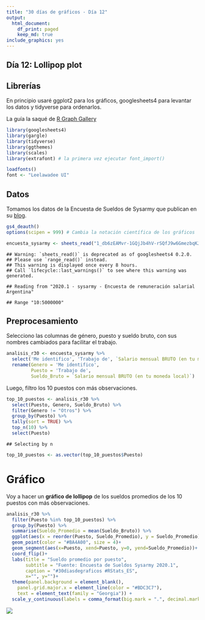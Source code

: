```yaml
---
title: "30 días de gráficos - Día 12"
output:
  html_document:
    df_print: paged
    keep_md: true
include_graphics: yes
---
```

## Día 12: Lollipop plot

## Librerías

En principio usaré ggplot2 para los gráficos, googlesheets4 para levantar los datos y tidyverse para ordenarlos.

La guía la saqué de [R Graph Gallery]("https://www.r-graph-gallery.com/300-basic-lollipop-plot.html")


```r
library(googlesheets4)
library(gargle)
library(tidyverse)
library(ggthemes)
library(scales)
library(extrafont) # la primera vez ejecutar font_import()

loadfonts()
font <- "Leelawadee UI"
```

## Datos

Tomamos los datos de la Encuesta de Sueldos de Sysarmy que publican en su [blog]("https://sysarmy.com/blog/posts/resultados-de-la-encuesta-de-sueldos-2020-1/").


```r
gs4_deauth()
options(scipen = 999) # Cambia la notación científica de los gráficos
```

```r
encuesta_sysarmy <- sheets_read("1_db6zEAMvr-1GQjJb4hV-rSQfJ9w6GmezbqKJ2JJn7I", skip = 9)
```

```
## Warning: `sheets_read()` is deprecated as of googlesheets4 0.2.0.
## Please use `range_read()` instead.
## This warning is displayed once every 8 hours.
## Call `lifecycle::last_warnings()` to see where this warning was generated.
```

```
## Reading from "2020.1 - sysarmy - Encuesta de remuneración salarial Argentina"
```

```
## Range "10:5000000"
```

## Preprocesamiento

Selecciono las columnas de género, puesto y sueldo bruto, con sus nombres cambiados para facilitar el trabajo.


```r
analisis_r30 <- encuesta_sysarmy %>%
  select('Me identifico', 'Trabajo de', `Salario mensual BRUTO (en tu moneda local)`)%>%
  rename(Genero = 'Me identifico', 
         Puesto = 'Trabajo de',
         Sueldo_Bruto = `Salario mensual BRUTO (en tu moneda local)`)
```

Luego, filtro los 10 puestos con más observaciones.

```r
top_10_puestos <- analisis_r30 %>%
  select(Puesto, Genero, Sueldo_Bruto) %>%
  filter(Genero != "Otros") %>%
  group_by(Puesto) %>%
  tally(sort = TRUE) %>% 
  top_n(10) %>%
  select(Puesto)
```

```
## Selecting by n
```

```r
top_10_puestos <- as.vector(top_10_puestos$Puesto)
```

# Gráfico 

Voy a hacer un **gráfico de lollipop** de los sueldos promedios de los 10 puestos con más observaciones.


```r
analisis_r30 %>%
  filter(Puesto %in% top_10_puestos) %>%
  group_by(Puesto) %>%
  summarise(Sueldo_Promedio = mean(Sueldo_Bruto)) %>%
  ggplot(aes(x = reorder(Puesto, Sueldo_Promedio), y = Sueldo_Promedio)) +
  geom_point(color = "#BA4A00", size = 4)+
  geom_segment(aes(x=Puesto, xend=Puesto, y=0, yend=Sueldo_Promedio))+
  coord_flip()+
  labs(title = "Sueldo promedio por puesto",
       subtitle = "Fuente: Encuesta de Sueldos Sysarmy 2020.1",
       caption = "#30diasdegraficos #RStats_ES",
       x="", y="")+
  theme(panel.background = element_blank(),
    panel.grid.major.x = element_line(color = "#BDC3C7"),
    text = element_text(family = "Georgia")) +
  scale_y_continuous(labels = comma_format(big.mark = ".", decimal.mark = ","))
```

![](treinta_dias_graficos_12_files/figure-html/unnamed-chunk-5-1.png)<!-- -->


